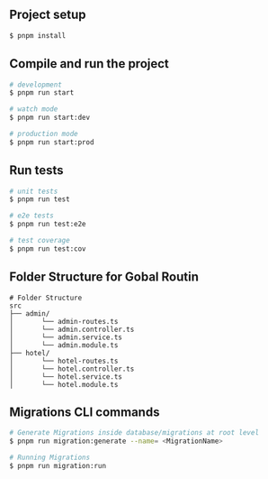 ## Project setup

```bash
$ pnpm install
```

## Compile and run the project

```bash
# development
$ pnpm run start

# watch mode
$ pnpm run start:dev

# production mode
$ pnpm run start:prod
```

## Run tests

```bash
# unit tests
$ pnpm run test

# e2e tests
$ pnpm run test:e2e

# test coverage
$ pnpm run test:cov
```

## Folder Structure for Gobal Routin

```
# Folder Structure
src
├── admin/
│       └── admin-routes.ts
│       └── admin.controller.ts
│       └── admin.service.ts
│       └── admin.module.ts
├── hotel/
│       └── hotel-routes.ts
│       └── hotel.controller.ts
│       └── hotel.service.ts
│       └── hotel.module.ts
```

## Migrations CLI commands

```bash
# Generate Migrations inside database/migrations at root level
$ pnpm run migration:generate --name= <MigrationName>

# Running Migrations
$ pnpm run migration:run

```
